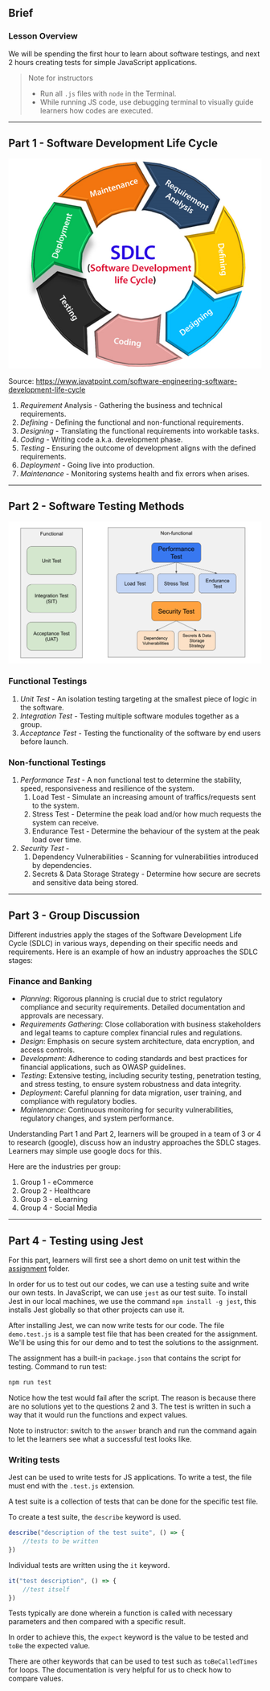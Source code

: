 ## Brief

### Lesson Overview

We will be spending the first hour to learn about software testings, and next 2 hours creating tests for simple JavaScript applications. 

> Note for instructors
> - Run all `.js` files with `node` in the Terminal.
> - While running JS code, use debugging terminal to visually guide learners how codes are executed.

---

## Part 1 - Software Development Life Cycle

<img src="./assets/sdlc.png" />

Source: https://www.javatpoint.com/software-engineering-software-development-life-cycle

1. *Requirement* Analysis - Gathering the business and technical requirements.
1. *Defining* - Defining the functional and non-functional requirements.
1. *Designing* - Translating the functional requirements into workable tasks.
1. *Coding* - Writing code a.k.a. development phase.
1. *Testing* - Ensuring the outcome of development aligns with the defined requirements.
1. *Deployment* - Going live into production.
1. *Maintenance* - Monitoring systems health and fix errors when arises.

---

## Part 2 - Software Testing Methods

<img src="./assets/test-diagram.png" />

### Functional Testings

1. *Unit Test* - An isolation testing targeting at the smallest piece of logic in the software.
2. *Integration Test* - Testing multiple software modules together as a group.
3. *Acceptance Test* - Testing the functionality of the software by end users before launch.

### Non-functional Testings

1. *Performance Test* - A non functional test to determine the stability, speed, responsiveness and resilience of the system.
    1. Load Test - Simulate an increasing amount of traffics/requests sent to the system.
    1. Stress Test - Determine the peak load and/or how much requests the system can receive.
    1. Endurance Test - Determine the behaviour of the system at the peak load over time.
1. *Security Test* -
    1. Dependency Vulnerabilities - Scanning for vulnerabilities introduced by dependencies.
    1. Secrets & Data Storage Strategy - Determine how secure are secrets and sensitive data being stored.
---

## Part 3 - Group Discussion

Different industries apply the stages of the Software Development Life Cycle (SDLC) in various ways, depending on their specific needs and requirements. Here is an example of how an industry approaches the SDLC stages:

### Finance and Banking
 - *Planning*: Rigorous planning is crucial due to strict regulatory compliance and security requirements. Detailed documentation and approvals are necessary.
- *Requirements Gathering*: Close collaboration with business stakeholders and legal teams to capture complex financial rules and regulations.
- *Design*: Emphasis on secure system architecture, data encryption, and access controls.
- *Development*: Adherence to coding standards and best practices for financial applications, such as OWASP guidelines.
- *Testing*: Extensive testing, including security testing, penetration testing, and stress testing, to ensure system robustness and data integrity.
- *Deployment*: Careful planning for data migration, user training, and compliance with regulatory bodies.
- *Maintenance*: Continuous monitoring for security vulnerabilities, regulatory changes, and system performance.

Understanding Part 1 and Part 2, learners will be grouped in a team of 3 or 4 to research (google), discuss how an industry approaches the SDLC stages. Learners may simple use google docs for this.

Here are the industries per group:
1. Group 1 - eCommerce
1. Group 2 - Healthcare
1. Group 3 - eLearning
1. Group 4 - Social Media

---

## Part 4 - Testing using Jest

For this part, learners will first see a short demo on unit test within the [assignment](./assignment) folder.

In order for us to test out our codes, we can use a testing suite and write our own tests. In JavaScript, we can use `jest` as our test suite. To install Jest in our local machines, we use the command `npm install -g jest`, this installs Jest globally so that other projects can use it.

After installing Jest, we can now write tests for our code. The file `demo.test.js` is a sample test file that has been created for the assignment. We'll be using this for our demo and to test the solutions to the assignment.

The assignment has a built-in `package.json` that contains the script for testing.
Command to run test:

```sh
npm run test 
```

Notice how the test would fail after the script. The reason is because there are no solutions yet to the questions 2 and 3. The test is written in such a way that it would run the functions and expect values. 

Note to instructor: switch to the `answer` branch and run the command again to let the learners see what a successful test looks like.

### Writing tests

Jest can be used to write tests for JS applications. To write a test, the file must end with the `.test.js` extension.

A test suite is a collection of tests that can be done for the specific test file. 

To create a test suite, the `describe` keyword is used.
```js
describe("description of the test suite", () => {
    //tests to be written
})
```
Individual tests are written using the `it` keyword.

```js
it("test description", () => {
    //test itself
})
```

Tests typically are done wherein a function is called with necessary parameters and then compared with a specific result. 

In order to achieve this, the `expect` keyword is the value to be tested and `toBe` the expected value.

There are other keywords that can be used to test such as `toBeCalledTimes` for loops. The documentation is very helpful for us to check how to compare values.

